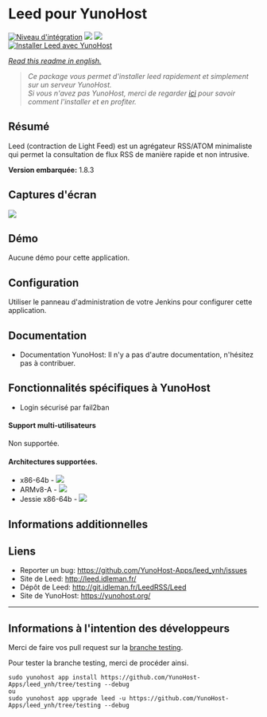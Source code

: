 # Leed pour YunoHost

[![Niveau d'intégration](https://dash.yunohost.org/integration/leed.svg)](https://dash.yunohost.org/appci/app/leed) ![](https://ci-apps.yunohost.org/ci/badges/leed.status.svg) ![](https://ci-apps.yunohost.org/ci/badges/leed.maintain.svg)  
[![Installer Leed avec YunoHost](https://install-app.yunohost.org/install-with-yunohost.png)](https://install-app.yunohost.org/?app=leed)

*[Read this readme in english.](./README.md)*

> *Ce package vous permet d'installer leed rapidement et simplement sur un serveur YunoHost.  
Si vous n'avez pas YunoHost, merci de regarder [ici](https://yunohost.org/#/install_fr) pour savoir comment l'installer et en profiter.*

## Résumé
Leed (contraction de Light Feed) est un agrégateur RSS/ATOM minimaliste qui permet la consultation de flux RSS de manière rapide et non intrusive.

**Version embarquée:** 1.8.3

## Captures d'écran

![](http://projet.idleman.fr/leed/data/leed1.jpg)

## Démo

Aucune démo pour cette application.

## Configuration

Utiliser le panneau d'administration de votre Jenkins pour configurer cette application.

## Documentation

 * Documentation YunoHost: Il n'y a pas d'autre documentation, n'hésitez pas à contribuer.

## Fonctionnalités spécifiques à YunoHost

* Login sécurisé par fail2ban

#### Support multi-utilisateurs

Non supportée.

#### Architectures supportées.

* x86-64b - [![](https://ci-apps.yunohost.org/ci/logs/leed%20%28Apps%29.svg)](https://ci-apps.yunohost.org/ci/apps/leed/)
* ARMv8-A - [![](https://ci-apps-arm.yunohost.org/ci/logs/leed%20%28Apps%29.svg)](https://ci-apps-arm.yunohost.org/ci/apps/leed/)
* Jessie x86-64b - [![](https://ci-stretch.nohost.me/ci/logs/leed%20%28Apps%29.svg)](https://ci-stretch.nohost.me/ci/apps/leed/)

## Informations additionnelles

## Liens

 * Reporter un bug: https://github.com/YunoHost-Apps/leed_ynh/issues
 * Site de Leed: http://leed.idleman.fr/
 * Dépôt de Leed: http://git.idleman.fr/LeedRSS/Leed
 * Site de YunoHost: https://yunohost.org/

---

Informations à l'intention des développeurs
----------------

Merci de faire vos pull request sur la [branche testing](https://github.com/YunoHost-Apps/leed_ynh/tree/testing).

Pour tester la branche testing, merci de procéder ainsi.
```
sudo yunohost app install https://github.com/YunoHost-Apps/leed_ynh/tree/testing --debug
ou
sudo yunohost app upgrade leed -u https://github.com/YunoHost-Apps/leed_ynh/tree/testing --debug
```
